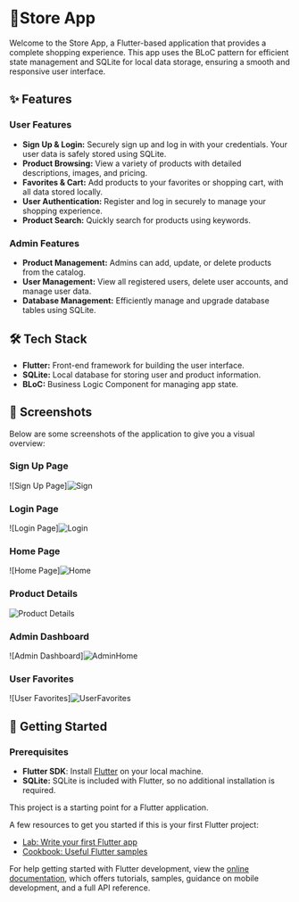 # 🛒Store App

Welcome to the Store App, a Flutter-based application that provides a complete shopping experience. This app uses the BLoC pattern for efficient state management and SQLite for local data storage, ensuring a smooth and responsive user interface.

## ✨ Features

### User Features
- **Sign Up & Login:** Securely sign up and log in with your credentials. Your user data is safely stored using SQLite.
- **Product Browsing:** View a variety of products with detailed descriptions, images, and pricing.
- **Favorites & Cart:** Add products to your favorites or shopping cart, with all data stored locally.
- **User Authentication:** Register and log in securely to manage your shopping experience.
- **Product Search:** Quickly search for products using keywords.

### Admin Features
- **Product Management:** Admins can add, update, or delete products from the catalog.
- **User Management:** View all registered users, delete user accounts, and manage user data.
- **Database Management:** Efficiently manage and upgrade database tables using SQLite.

## 🛠️ Tech Stack

- **Flutter:** Front-end framework for building the user interface.
- **SQLite:** Local database for storing user and product information.
- **BLoC:** Business Logic Component for managing app state.

## 📸 Screenshots

Below are some screenshots of the application to give you a visual overview:

### Sign Up Page
![Sign Up Page]![Sign](https://github.com/user-attachments/assets/bc3e3708-5bc8-4893-a5d4-c818f2b36eda)

### Login Page
![Login Page]![Login](https://github.com/user-attachments/assets/5b7030f9-d655-4e32-8886-0b37c48b2f70)

### Home Page
![Home Page]![Home](https://github.com/user-attachments/assets/c341fd6d-fb9e-4f7e-b289-5a47f872a356)

### Product Details
![Product Details](![Product_details](https://github.com/user-attachments/assets/af7d4009-61d2-4af3-b0bb-40f33eaae1da))

### Admin Dashboard
![Admin Dashboard]![AdminHome](https://github.com/user-attachments/assets/d818c30a-4ec5-41bb-9adb-13dece92f3ea)


### User Favorites
![User Favorites]![UserFavorites](https://github.com/user-attachments/assets/f35902b1-d4d7-4895-8f18-b67ed245045c)

## 🚀 Getting Started

### Prerequisites

- **Flutter SDK**: Install [Flutter](https://flutter.dev/docs/get-started/install) on your local machine.
- **SQLite:** SQLite is included with Flutter, so no additional installation is required.

This project is a starting point for a Flutter application.

A few resources to get you started if this is your first Flutter project:

- [Lab: Write your first Flutter app](https://docs.flutter.dev/get-started/codelab)
- [Cookbook: Useful Flutter samples](https://docs.flutter.dev/cookbook)

For help getting started with Flutter development, view the
[online documentation](https://docs.flutter.dev/), which offers tutorials,
samples, guidance on mobile development, and a full API reference.
